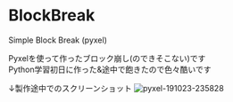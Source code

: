 # BlockBreak
 Simple Block Break (pyxel)

Pyxelを使って作ったブロック崩し(のできそこない)です  
Python学習初日に作った&途中で飽きたので色々酷いです

↓製作途中でのスクリーンショット
![pyxel-191023-235828](https://user-images.githubusercontent.com/13174826/67406426-06b59e00-f5f1-11e9-90a4-0c779f00149b.gif)

